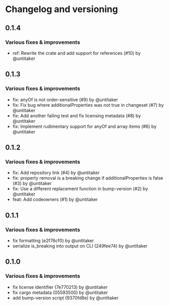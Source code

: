 # Changelog and versioning
## 0.1.4

### Various fixes & improvements

- ref: Rewrite the crate and add support for references (#10) by @untitaker

## 0.1.3

### Various fixes & improvements

- fix: anyOf is not order-sensitive (#9) by @untitaker
- fix: Fix bug where additionalProperties was not true in changeset (#7) by @untitaker
- fix: Add another failing test and fix licensing metadata (#8) by @untitaker
- fix: Implement rudimentary support for anyOf and array items (#6) by @untitaker

## 0.1.2

### Various fixes & improvements

- fix: Add repository link (#4) by @untitaker
- fix: property removal is a breaking change if additionalProperties is false (#3) by @untitaker
- fix: Use a different replacement function in bump-version (#2) by @untitaker
- feat: Add codeowners (#1) by @untitaker

## 0.1.1

### Various fixes & improvements

- fix formatting (e2f76cf0) by @untitaker
- serialize is_breaking into output on CLI (249fee74) by @untitaker

## 0.1.0

### Various fixes & improvements

- fix license identifier (7e770213) by @untitaker
- fix cargo metadata (05593500) by @untitaker
- add bump-version script (9370fd8e) by @untitaker

